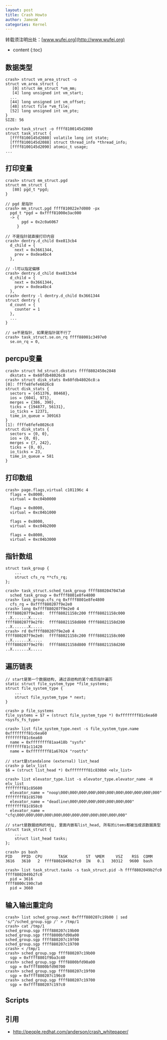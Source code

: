 ```yaml
---
layout: post
title: Crash Howto
author: JamesW
categories: Kernel
---
```


转载须注明出处：[www.wufei.org](http://www.wufei.org)

* content 
{:toc}

## 数据类型

    crash> struct vm_area_struct -o
    struct vm_area_struct {
       [0] struct mm_struct *vm_mm;
       [4] long unsigned int vm_start;
	  ...
      [44] long unsigned int vm_offset;
      [48] struct file *vm_file;
      [52] long unsigned int vm_pte;
    }
    SIZE: 56

    crash> task_struct -o ffff8100145d2080
    struct task_struct {
      [ffff8100145d2080] volatile long int state;
      [ffff8100145d2088] struct thread_info *thread_info;
      [ffff8100145d2090] atomic_t usage;
	...

## 打印变量

    crash> struct mm_struct.pgd
    struct mm_struct {
       [80] pgd_t *pgd;
    }

	// pgd 是指针
    crash> mm_struct.pgd ffff810022e7d080 -px
      pgd_t *pgd = 0xffff81000e3ac000
      -> {
           pgd = 0x2c0a6067
         }

	// 不是指针就直接打印内容
	crash> dentry.d_child 0xe813cb4
      d_child = {
        next = 0x3661344,
        prev = 0xdea4bc4
      },

	// -l可以指定偏移
    crash> dentry.d_child 0xe813cb4
      d_child = {
        next = 0x3661344,
        prev = 0xdea4bc4
      },
    crash> dentry -l dentry.d_child 0x3661344
    struct dentry {
      d_count = {
        counter = 1
      },
	  ...
    }

	// se不是指针, 如果是指针就不行了
    crash> task_struct.se.on_rq ffff88001c3497e0
      se.on_rq = 0,

## percpu变量

    crash> struct hd_struct.dkstats ffff8802450e2848
      dkstats = 0x60fdb48026c8
    crash> struct disk_stats 0x60fdb48026c8:a
    [0]: ffffe8fefe6026c8
    struct disk_stats {
      sectors = {451376, 80468}, 
      ios = {6041, 971}, 
      merges = {386, 390}, 
      ticks = {194877, 56131}, 
      io_ticks = 12371, 
      time_in_queue = 309163
    }
    [1]: ffffe8fefe8026c8
    struct disk_stats {
      sectors = {0, 0}, 
      ios = {0, 0}, 
      merges = {7, 242}, 
      ticks = {0, 0}, 
      io_ticks = 23, 
      time_in_queue = 581
    }

## 打印数组

    crash> page.flags,virtual c101196c 4
      flags = 0x8000,
      virtual = 0xc04b0000
    
      flags = 0x8000,
      virtual = 0xc04b1000
    
      flags = 0x8000,
      virtual = 0xc04b2000
    
      flags = 0x8000,
      virtual = 0xc04b3000

## 指针数组

	struct task_group {
		...
		struct cfs_rq **cfs_rq;
	};

	crash> task_struct.sched_task_group ffff8802047047a0
	  sched_task_group = 0xffff8801e8fe4800
	crash> task_group.cfs_rq 0xffff8801e8fe4800
	  cfs_rq = 0xffff880207f9e2e0
	crash> long 0xffff880207f9e2e0 4
	ffff880207f9e2e0:  ffff88021158c200 ffff88021158c000   ..X.......X.....
	ffff880207f9e2f0:  ffff88021158d800 ffff88021158d200   ..X.......X.....
	crash> rd 0xffff880207f9e2e0 4
	ffff880207f9e2e0:  ffff88021158c200 ffff88021158c000   ..X.......X.....
	ffff880207f9e2f0:  ffff88021158d800 ffff88021158d200   ..X.......X.....

## 遍历链表

	// start是第一个数据结构, 通过该结构的某个成员指针遍历
	static struct file_system_type *file_systems;
	struct file_system_type {
		...
		struct file_system_type * next;
	}

	crash> p file_systems
	file_systems = $7 = (struct file_system_type *) 0xffffffff81c6ea60 <sysfs_fs_type>

	crash> list file_system_type.next -s file_system_type.name 0xffffffff81c6ea60
	ffffffff81c6ea60
	  name = 0xffffffff81aa418b "sysfs"
	ffffffff81c11420
	  name = 0xffffffff81a67024 "rootfs"

	// start是standalone (external) list_head
	crash> p &elv_list
	$6 = (struct list_head *) 0xffffffff81c830b0 <elv_list>

	crash> list elevator_type.list -s elevator_type.elevator_name -H elv_list
	ffffffff81c85600
	  elevator_name = "noop\000\000\000\000\000\000\000\000\000\000\000"
	ffffffff81c85700
	  elevator_name = "deadline\000\000\000\000\000\000\000"
	ffffffff81c858c0
	  elevator_name = "cfq\000\000\000\000\000\000\000\000\000\000\000\000"

	// start是数据结构的地址, 里面内嵌有list_head, 所有的items都被当成该数据类型
	struct task_struct {
		...
		struct list_head tasks;
	};

	crash> ps bash
    PID    PPID  CPU       TASK        ST  %MEM     VSZ    RSS  COMM
    3616   3610   2  ffff8802049b2fc0  IN   0.1   30312   9600  bash

	crash> list task_struct.tasks -s task_struct.pid -h ffff8802049b2fc0
	ffff8802049b2fc0
	  pid = 3616
	ffff8800c190c7a0
	  pid = 3660

## 输入输出重定向

	crash> list sched_group.next 0xffff880207c19b00 | sed 's/^/sched_group.sgp /' > /tmp/1
	crash> cat /tmp/1
	sched_group.sgp ffff880207c19b00
	sched_group.sgp ffff8800bfd90a00
	sched_group.sgp ffff880207c19f00
	sched_group.sgp ffff880207c19700
	crash> < /tmp/1
	crash> sched_group.sgp ffff880207c19b00
	  sgp = 0xffff8801f9ba3c40
	crash> sched_group.sgp ffff8800bfd90a00
	  sgp = 0xffff8800bfd90700
	crash> sched_group.sgp ffff880207c19f00
	  sgp = 0xffff880207c196c0
	crash> sched_group.sgp ffff880207c19700
	  sgp = 0xffff880207c197c0

## Scripts

## 引用

* http://people.redhat.com/anderson/crash_whitepaper/
